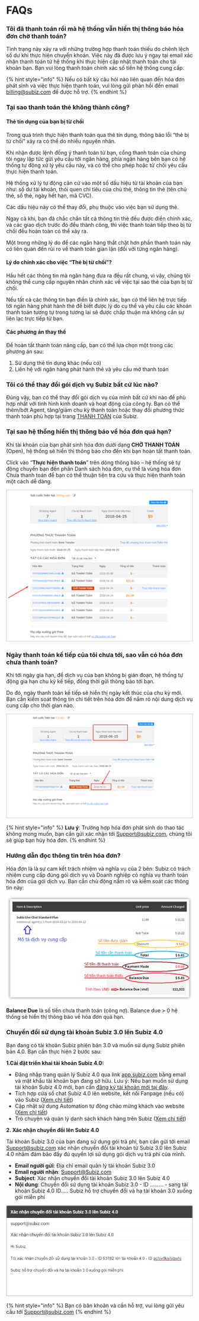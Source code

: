 # FAQs

### Tôi đã thanh toán rồi mà hệ thống vẫn hiển thị thông báo hóa đơn chờ thanh toán? 

Tình trạng này xảy ra với những trường hợp thanh toán thiếu do chênh lệch số dư khi thực hiện chuyển khoản. Việc này đã được lưu ý ngay tại email xác nhận thanh toán từ hệ thống khi thực hiện cập nhật thanh toán cho tài khoản bạn. Bạn vui lòng thanh toán chính xác số tiền hệ thống cung cấp.

{% hint style="info" %}
Nếu có bất kỳ câu hỏi nào liên quan đến hóa đơn phát sinh và việc thực hiện thanh toán, vui lòng gửi phản hồi đến email [billing@subiz.com](mailto:billing@subiz.com) để được hỗ trợ.
{% endhint %}

### Tại sao thanh toán thẻ không thành công? 

#### Thẻ tín dụng của bạn bị từ chối

Trong quá trình thực hiện thanh toán qua thẻ tín dụng, thông báo lỗi “thẻ bị từ chối” xảy ra có thể do nhiều nguyên nhân.

Khi nhận được lệnh đồng ý thanh toán từ bạn, cổng thanh toán của chúng tôi ngay lập tức gửi yêu cầu tới ngân hàng, phía ngân hàng bên bạn có hệ thống tự động xử lý yêu cầu này, và có thể cho phép hoặc từ chối yêu cầu thực hiện thanh toán.

Hệ thống xử lý tự động căn cứ vào một số dấu hiệu từ tài khoản của bạn như: số dư tài khoản, thói quen chi tiêu của chủ thẻ, thông tin thẻ \(tên chủ thẻ, số thẻ, ngày hết hạn, mã CVC\).

Các dấu hiệu này có thể thay đổi, phụ thuộc vào việc bạn sử dụng thẻ.

Ngay cả khi, bạn đã chắc chắn tất cả thông tin thẻ đều được điền chính xác, và các giao dịch trước đó đều thành công, thì việc thanh toán tiếp theo bị từ chối đều hoàn toàn có thể xảy ra.

Một trong những lý do để các ngân hàng thắt chặt hơn phần thanh toán này có liên quan đến rủi ro về thanh toán gian lận \(đối với từng ngân hàng\).

#### Lý do chính xác cho việc “Thẻ bị từ chối”?

Hầu hết các thông tin mà ngân hàng đưa ra đều rất chung, vì vậy, chúng tôi không thể cung cấp nguyên nhân chính xác về việc tại sao thẻ của bạn bị từ chối.

Nếu tất cả các thông tin bạn điền là chính xác, bạn có thể liên hệ trực tiếp tới ngân hàng phát hành thẻ để biết được lý do cụ thể và yêu cầu các khoản thanh toán tương tự trong tương lai sẽ được chấp thuận mà không cần sự liên lạc trực tiếp từ bạn.

#### Các phương án thay thế

Để hoàn tất thanh toán nâng cấp, bạn có thể lựa chọn một trong các phương án sau:

1. Sử dụng thẻ tín dụng khác \(nếu có\)
2. Liên hệ với ngân hàng phát hành thẻ và yêu cầu mở thanh toán

### Tôi có thể thay đổi gói dịch vụ Subiz bất cứ lúc nào?

Đúng vậy, bạn có thể thay đổi gói dịch vụ của mình bất cứ khi nào để phù hợp nhất với tình hình kinh doanh và hoạt động của công ty. Bạn có thể thêm/bớt Agent, tăng/giảm chu kỳ thanh toán hoặc thay đổi phương thức thanh toán phù hợp tại trang [THANH TOÁN](https://app.subiz.com/payment-home) của Subiz.

### Tại sao hệ thống hiển thị thông báo về hóa đơn quá hạn?

Khi tài khoản của bạn phát sinh hóa đơn dưới dạng **CHỜ THANH TOÁN**  \(Open\), hệ thống sẽ hiển thị thông báo cho đến khi bạn hoàn tất thanh toán.

Click vào “**Thực hiện thanh toán**” trên dòng thông báo – hệ thống sẽ tự động chuyển bạn đến phần Danh sách hóa đơn, cụ thể là vùng hóa đơn Chưa thanh toán để bạn có thể thuận tiện tra cứu và thực hiện thanh toán một cách dễ dàng.

![H&#xF3;a &#x111;&#x1A1;n ch&#x1B0;a thanh to&#xE1;n](../.gitbook/assets/hoa-don-chua-thanh-toan%20%282%29.png)

### Ngày thanh toán kế tiếp của tôi chưa tới, sao vẫn có hóa đơn chưa thanh toán?

Khi tới ngày gia hạn, để dịch vụ của bạn không bị gián đoạn, hệ thống tự động gia hạn chu kỳ kế tiếp, đồng thời gửi thông báo tới bạn.

Do đó, ngày thanh toán kế tiếp sẽ hiển thị ngày kết thúc của chu kỳ mới. Bạn cần kiểm soát thông tin chi tiết trên hóa đơn để nắm rõ nội dung dịch vụ cung cấp cho thời gian nào.

![Ng&#xE0;y thanh to&#xE1;n h&#xF3;a &#x111;&#x1A1;n](../.gitbook/assets/thanh-toan.png)

{% hint style="info" %}
**Lưu ý**: Trường hợp hóa đơn phát sinh do thao tác không mong muốn, bạn cần gửi xác nhận tới Support@subiz.com, chúng tôi sẽ giúp bạn hủy hóa đơn.
{% endhint %}

### Hướng dẫn đọc thông tin trên hóa đơn?

Hóa đơn là là sự cam kết trách nhiệm và nghĩa vụ của 2 bên: Subiz có trách nhiệm cung cấp đúng gói dịch vụ và Doanh nghiệp có nghĩa vụ thanh toán hóa đơn của gói dịch vụ. Bạn cần chủ động nắm rõ và kiểm soát các thông tin này:

![&#x110;&#x1ECD;c th&#xF4;ng tin tr&#xEA;n h&#xF3;a &#x111;&#x1A1;n](../.gitbook/assets/overdue-invoice_final-1.png)

**Balance Due** là số tiền chưa thanh toán \(công nợ\). Balance due &gt; 0 hệ thống sẽ hiển thị thông báo về hóa đơn quá hạn.

### Chuyển đổi sử dụng tài khoản Subiz 3.0 lên Subiz 4.0

Bạn đang có tài khoản Subiz phiên bản 3.0 và muốn sử dụng Subiz phiên bản 4.0. Bạn cần thực hiện 2 bước sau: 

**1.Cài đặt triển khai tài khoản Subiz 4.0:**

* Đăng nhập trang quản lý Subiz 4.0 qua link [app.subiz.com](https://app.subiz.com) bằng email và mật khẩu tài khoản bạn đang sở hữu. Lưu ý: Nếu bạn muốn sử dụng tài khoản Subiz 4.0 mới, bạn cần [đăng ký tài khoản mới tại đây](https://app.subiz.com/register).
* Tích hợp cửa sổ chat Subiz 4.0 lên website, kết nối Fanpage \(nếu có\) vào Subiz \([Xem chi tiết](https://app.subiz.com/settings/install)\)
* Cập nhật sử dụng Automation tự động chào mừng khách vào website \([Xem chi tiết](https://app.subiz.com/settings/automation-add?atmlibrary=3)\)
* Trò chuyện và quản lý danh sách khách hàng trên Subiz \([Xem chi tiết](https://subiz.com/blog/tuong-tac-khach-hang-hieu-qua-voi-subiz.html)\) 

**2. Xác nhận chuyển đổi lên Subiz 4.0**

Tài khoản Subiz 3.0 của bạn đang sử dụng gói trả phí, bạn cần gửi tới email Support@subiz.com xác nhận chuyển đổi tài khoản từ Subiz 3.0 lên Subiz 4.0 nhằm đảm bảo đầy đủ quyền lợi sử dụng gói dịch vụ trả phí của mình.

* **Email người gửi**: Địa chỉ email quản lý tài khoản Subiz 3.0
* **Email người nhận**: Support@Subiz.com
* **Subject**: Xác nhận chuyển đổi tài khoản Subiz 3.0 lên Subiz 4.0
* **Nội dung**: Chuyển đổi sử dụng tài khoản Subiz 3.0 - ID ......... - sang tài khoản Subiz 4.0 ID.....  Subiz hỗ trợ chuyển đổi và hạ tài khoản 3.0 xuống gói miễn phí

![](../.gitbook/assets/v3-v4.jpg)

{% hint style="info" %}
Bạn có băn khoăn và cần hỗ trợ, vui lòng gửi yêu cầu tới Support@subiz.com
{% endhint %}

 

